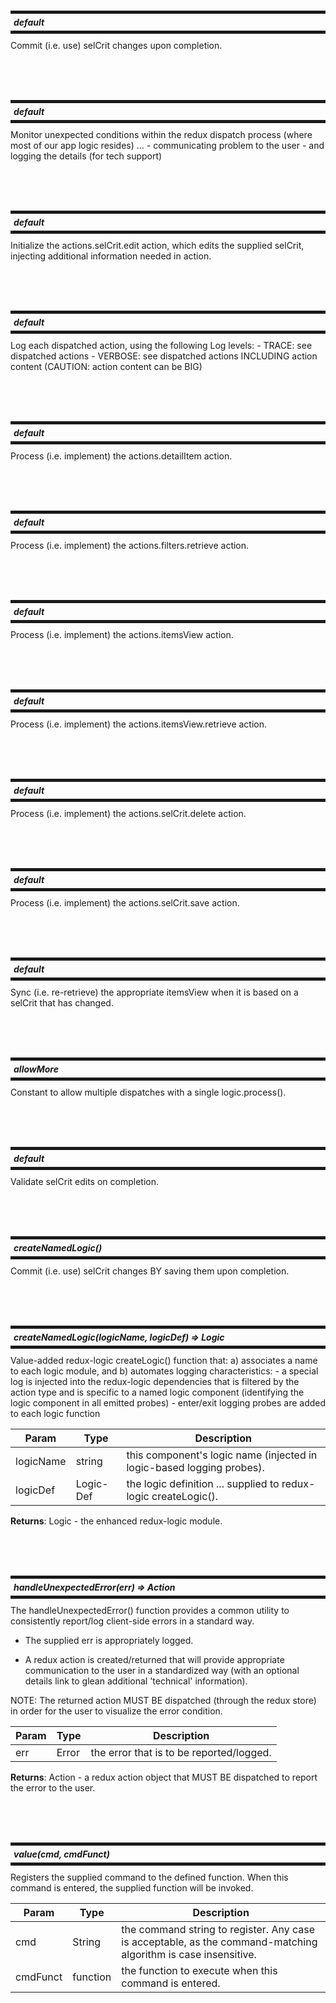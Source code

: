 
<br/><br/><br/>

<a id="default"></a>

<h5 style="margin: 10px 0px; border-width: 5px 0px; padding: 5px; border-style: solid;">
  default</h5>
Commit (i.e. use) selCrit changes upon completion.


<br/><br/><br/>

<a id="default"></a>

<h5 style="margin: 10px 0px; border-width: 5px 0px; padding: 5px; border-style: solid;">
  default</h5>
Monitor unexpected conditions within the redux dispatch process(where most of our app logic resides) ...   - communicating problem to the user   - and logging the details (for tech support)


<br/><br/><br/>

<a id="default"></a>

<h5 style="margin: 10px 0px; border-width: 5px 0px; padding: 5px; border-style: solid;">
  default</h5>
Initialize the actions.selCrit.edit action, which edits the supplied selCrit,injecting additional information needed in action.


<br/><br/><br/>

<a id="default"></a>

<h5 style="margin: 10px 0px; border-width: 5px 0px; padding: 5px; border-style: solid;">
  default</h5>
Log each dispatched action, using the following Log levels:  - TRACE:   see dispatched actions  - VERBOSE: see dispatched actions INCLUDING action content (CAUTION: action content can be BIG)


<br/><br/><br/>

<a id="default"></a>

<h5 style="margin: 10px 0px; border-width: 5px 0px; padding: 5px; border-style: solid;">
  default</h5>
Process (i.e. implement) the actions.detailItem action.


<br/><br/><br/>

<a id="default"></a>

<h5 style="margin: 10px 0px; border-width: 5px 0px; padding: 5px; border-style: solid;">
  default</h5>
Process (i.e. implement) the actions.filters.retrieve action.


<br/><br/><br/>

<a id="default"></a>

<h5 style="margin: 10px 0px; border-width: 5px 0px; padding: 5px; border-style: solid;">
  default</h5>
Process (i.e. implement) the actions.itemsView action.


<br/><br/><br/>

<a id="default"></a>

<h5 style="margin: 10px 0px; border-width: 5px 0px; padding: 5px; border-style: solid;">
  default</h5>
Process (i.e. implement) the actions.itemsView.retrieve action.


<br/><br/><br/>

<a id="default"></a>

<h5 style="margin: 10px 0px; border-width: 5px 0px; padding: 5px; border-style: solid;">
  default</h5>
Process (i.e. implement) the actions.selCrit.delete action.


<br/><br/><br/>

<a id="default"></a>

<h5 style="margin: 10px 0px; border-width: 5px 0px; padding: 5px; border-style: solid;">
  default</h5>
Process (i.e. implement) the actions.selCrit.save action.


<br/><br/><br/>

<a id="default"></a>

<h5 style="margin: 10px 0px; border-width: 5px 0px; padding: 5px; border-style: solid;">
  default</h5>
Sync (i.e. re-retrieve) the appropriate itemsView when it is based on a selCrit that has changed.


<br/><br/><br/>

<a id="allowMore"></a>

<h5 style="margin: 10px 0px; border-width: 5px 0px; padding: 5px; border-style: solid;">
  allowMore</h5>
Constant to allow multiple dispatches with a single logic.process().


<br/><br/><br/>

<a id="default"></a>

<h5 style="margin: 10px 0px; border-width: 5px 0px; padding: 5px; border-style: solid;">
  default</h5>
Validate selCrit edits on completion.


<br/><br/><br/>

<a id="createNamedLogic"></a>

<h5 style="margin: 10px 0px; border-width: 5px 0px; padding: 5px; border-style: solid;">
  createNamedLogic()</h5>
Commit (i.e. use) selCrit changes BY saving them upon completion.


<br/><br/><br/>

<a id="createNamedLogic"></a>

<h5 style="margin: 10px 0px; border-width: 5px 0px; padding: 5px; border-style: solid;">
  createNamedLogic(logicName, logicDef) ⇒ Logic</h5>
Value-added redux-logic createLogic() function that:  a) associates a name to each logic module, and   b) automates logging characteristics:       - a special log is injected into the redux-logic         dependencies that is filtered by the action type and is         specific to a named logic component (identifying the logic         component in all emitted probes)       - enter/exit logging probes are added to each logic function


| Param | Type | Description |
| --- | --- | --- |
| logicName | string | this component's logic name (injected in logic-based logging probes). |
| logicDef | Logic-Def | the logic definition ... supplied to redux-logic createLogic(). |

**Returns**: Logic - the enhanced redux-logic module.  

<br/><br/><br/>

<a id="handleUnexpectedError"></a>

<h5 style="margin: 10px 0px; border-width: 5px 0px; padding: 5px; border-style: solid;">
  handleUnexpectedError(err) ⇒ Action</h5>
The handleUnexpectedError() function provides a common utility toconsistently report/log client-side errors in a standard way. - The supplied err is appropriately logged. - A redux action is created/returned that will provide appropriate   communication to the user in a standardized way (with an   optional details link to glean additional 'technical'   information).NOTE: The returned action MUST BE dispatched (through the redux store)      in order for the user to visualize the error condition.


| Param | Type | Description |
| --- | --- | --- |
| err | Error | the error that is to be reported/logged. |

**Returns**: Action - a redux action object that MUST BE dispatched toreport the error to the user.  

<br/><br/><br/>

<a id="value"></a>

<h5 style="margin: 10px 0px; border-width: 5px 0px; padding: 5px; border-style: solid;">
  value(cmd, cmdFunct)</h5>
Registers the supplied command to the defined function.  When thiscommand is entered, the supplied function will be invoked.


| Param | Type | Description |
| --- | --- | --- |
| cmd | String | the command string to register.  Any case is acceptable, as the command-matching algorithm is case insensitive. |
| cmdFunct | function | the function to execute when this command is entered. |

